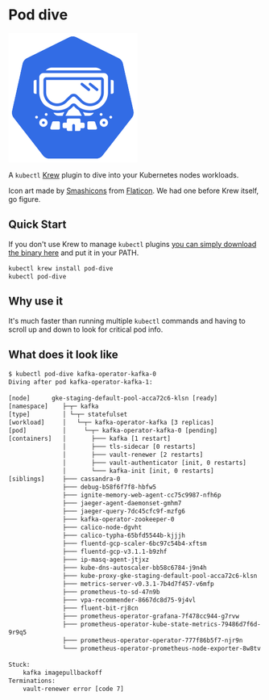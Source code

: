 # Pod dive

![dive into kubernetes nodes workloads](logo-256.png)

A `kubectl` [Krew](https://krew.dev) plugin to dive into your Kubernetes nodes workloads.

Icon art made by [Smashicons](https://www.flaticon.com/authors/smashicons) from [Flaticon](https://www.flaticon.com/). We had one before Krew itself, go figure.

## Quick Start

If you don't use Krew to manage `kubectl` plugins [you can simply download the binary here](https://github.com/caiobegotti/Pod-Dive/releases) and put it in your PATH.

```
kubectl krew install pod-dive
kubectl pod-dive
```

## Why use it

It's much faster than running multiple `kubectl` commands and having to scroll up and down to look for critical pod info.

## What does it look like

```
$ kubectl pod-dive kafka-operator-kafka-0
Diving after pod kafka-operator-kafka-1:

[node]      gke-staging-default-pool-acca72c6-klsn [ready]
[namespace]    ├─┬─ kafka
[type]         │ └─┬─ statefulset
[workload]     │   └─┬─ kafka-operator-kafka [3 replicas]
[pod]          │     └─┬─ kafka-operator-kafka-0 [pending]
[containers]   │       ├─── kafka [1 restart]
               │       ├─── tls-sidecar [0 restarts]
               │       ├─── vault-renewer [2 restarts]
               │       ├─── vault-authenticator [init, 0 restarts]
               │       └─── kafka-init [init, 0 restarts]
[siblings]     ├─── cassandra-0
               ├─── debug-b58f6f7f8-hbfw5
               ├─── ignite-memory-web-agent-cc75c9987-nfh6p
               ├─── jaeger-agent-daemonset-gmhm7
               ├─── jaeger-query-7dc45cfc9f-mzfg6
               ├─── kafka-operator-zookeeper-0
               ├─── calico-node-dgvht
               ├─── calico-typha-65bfd5544b-kjjjh
               ├─── fluentd-gcp-scaler-6bc97c54b4-xftsm
               ├─── fluentd-gcp-v3.1.1-b9zhf
               ├─── ip-masq-agent-jtjxz
               ├─── kube-dns-autoscaler-bb58c6784-j9n4h
               ├─── kube-proxy-gke-staging-default-pool-acca72c6-klsn
               ├─── metrics-server-v0.3.1-7b4d7f457-v6mfp
               ├─── prometheus-to-sd-47n9b
               ├─── vpa-recommender-8667dc8d75-9j4vl
               ├─── fluent-bit-rj8cn
               ├─── prometheus-operator-grafana-7f478cc944-g7rvw
               ├─── prometheus-operator-kube-state-metrics-79486d7f6d-9r9q5
               ├─── prometheus-operator-operator-777f86b5f7-njr9n
               └─── prometheus-operator-prometheus-node-exporter-8w8tv

Stuck:
    kafka imagepullbackoff
Terminations:
    vault-renewer error [code 7]
```
